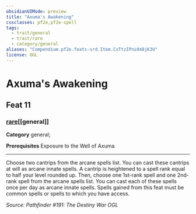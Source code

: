 ```yaml
---
obsidianUIMode: preview
title: "Axuma's Awakening"
cssclasses: pf2e,pf2e-spell
tags:
  - trait/general
  - trait/rare
  - category/general
aliases: "Compendium.pf2e.feats-srd.Item.CxTtzIPni048jK3U"
license: OGL
---
```

# Axuma's Awakening
## Feat 11
### [rare](rare "Rare Rarity Trait")[[general]]

**Category** general; 



**Prerequisites** Exposure to the Well of Axuma
* * *
Choose two cantrips from the arcane spells list. You can cast these cantrips at will as arcane innate spells. A cantrip is heightened to a spell rank equal to half your level rounded up. Then, choose one 1st-rank spell and one 2nd-rank spell from the arcane spells list. You can cast each of these spells once per day as arcane innate spells. Spells gained from this feat must be common spells or spells to which you have access.

*Source: Pathfinder #191: The Destiny War*
*OGL*
